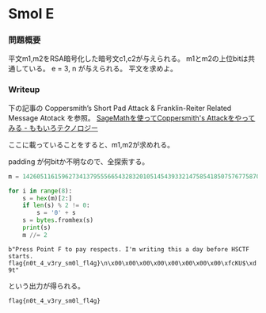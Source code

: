 # Smol E

### 問題概要
平文m1,m2をRSA暗号化した暗号文c1,c2が与えられる。
m1とm2の上位bitは共通している。
e = 3, n が与えられる。
平文を求めよ。

### Writeup
下の記事の Coppersmith’s Short Pad Attack & Franklin-Reiter Related Message Atotack を参照。
[SageMathを使ってCoppersmith's Attackをやってみる - ももいろテクノロジー](http://inaz2.hatenablog.com/entry/2016/01/20/022936)

ここに載っていることをすると、m1,m2が求めれる。

padding が何bitか不明なので、全探索する。

```py
m = 1426051161596273413795556654328320105145439332147585418507576775870780450590379567453641429082640842935901398525237698534587016076610446383728128936582478631369081375319103785503713430762835018940932512662482247881629813321166872870577809910090459052486979919351413039719867069160

for i in range(8):
    s = hex(m)[2:]
    if len(s) % 2 != 0:
        s = '0' + s
    s = bytes.fromhex(s)
    print(s)
    m //= 2

```

`b"Press Point F to pay respects. I'm writing this a day before HSCTF starts. flag{n0t_4_v3ry_sm0l_fl4g}\n\x00\x00\x00\x00\x00\x00\x00\x00\xfcKU$\xd9t"`

という出力が得られる。

`flag{n0t_4_v3ry_sm0l_fl4g}`